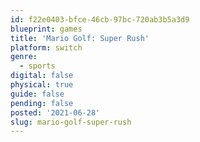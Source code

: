 ```yaml
---
id: f22e0403-bfce-46cb-97bc-720ab3b5a3d9
blueprint: games
title: 'Mario Golf: Super Rush'
platform: switch
genre:
  - sports
digital: false
physical: true
guide: false
pending: false
posted: '2021-06-28'
slug: mario-golf-super-rush
---
```

